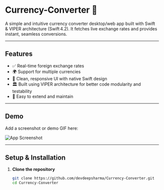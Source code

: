 # Currency-Converter 💱

A simple and intuitive currency converter desktop/web app built with Swift & VIPER architecture (Swift 4.2). It fetches live exchange rates and provides instant, seamless conversions.

---

## Features

- ✅ Real-time foreign exchange rates  
- 🌍 Support for multiple currencies  
- 📱 Clean, responsive UI with native Swift design  
- 🏛 Built using VIPER architecture for better code modularity and testability  
- 🔧 Easy to extend and maintain  

---

## Demo

Add a screenshot or demo GIF here:

![App Screenshot](./Assets/demo.png)

---


## Setup & Installation

1. **Clone the repository**
   ```bash
   git clone https://github.com/devdeepsharma/Currency-Converter.git
   cd Currency-Converter
